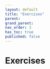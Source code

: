 ```yaml
---
layout: default
title: "Exercises"
parent: 
grand_parent: 
nav_order: 3
has_toc: true
published: false
---
```


# Exercises
